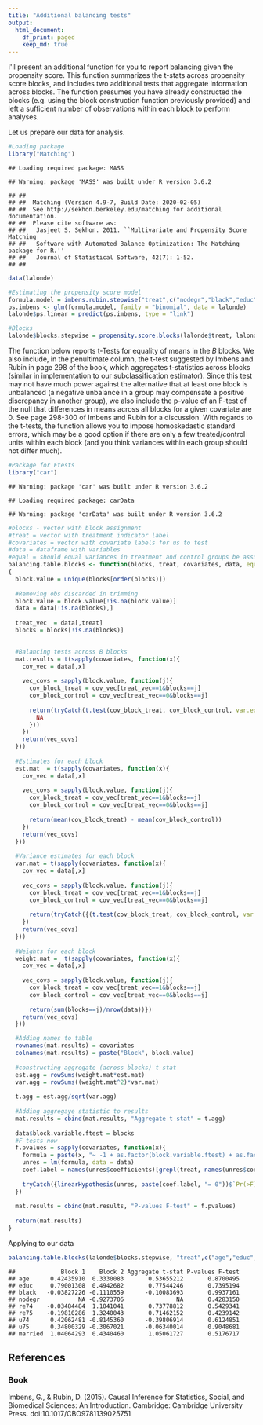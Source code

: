 ```yaml
---
title: "Additional balancing tests"
output:
  html_document:
    df_print: paged
    keep_md: true
---
```





I'll present an additional function for you to report balancing given the propensity score. This function summarizes the t-stats across propensity score blocks, and includes two additional tests that aggregate information across blocks. The function presumes you have already constructed the blocks (e.g. using the block construction function previously provided) and left a sufficient number of observations within each block to perform analyses.

Let us prepare our data for analysis.


```r
#Loading package
library("Matching")
```

```
## Loading required package: MASS
```

```
## Warning: package 'MASS' was built under R version 3.6.2
```

```
## ## 
## ##  Matching (Version 4.9-7, Build Date: 2020-02-05)
## ##  See http://sekhon.berkeley.edu/matching for additional documentation.
## ##  Please cite software as:
## ##   Jasjeet S. Sekhon. 2011. ``Multivariate and Propensity Score Matching
## ##   Software with Automated Balance Optimization: The Matching package for R.''
## ##   Journal of Statistical Software, 42(7): 1-52. 
## ##
```

```r
data(lalonde)

#Estimating the propensity score model
formula.model = imbens.rubin.stepwise("treat",c("nodegr","black","educ"),c("age","re74","re75","u74","u75","married"), lalonde)
ps.imbens <- glm(formula.model, family = "binomial", data = lalonde)
lalonde$ps.linear = predict(ps.imbens, type = "link")

#Blocks
lalonde$blocks.stepwise = propensity.score.blocks(lalonde$treat, lalonde$ps.linear, K = length(c("age","educ","black","nodegr","re74","re75","u74","u75","married")))
```


The function below reports t-Tests for equality of means in the $B$ blocks. We also include, in the penultimate column, the t-test suggested by Imbens and Rubin in page 298 of the book, which aggregates t-statistics across blocks (similar in implementation to our subclassification estimator). Since this test may not have much power against the alternative that at least one block is unbalanced (a negative unbalance in a group may compensate a positive discrepancy in another group), we also include the p-value of an F-test of the null that differences in means across all blocks for a given covariate are 0. See page 298-300 of Imbens and Rubin for a discussion. With regards to the t-tests, the function allows you to impose homoskedastic standard errors, which may be a good option if there are only a few treated/control units within each block (and you think variances within each group should not differ much).


```r
#Package for Ftests
library("car")
```

```
## Warning: package 'car' was built under R version 3.6.2
```

```
## Loading required package: carData
```

```
## Warning: package 'carData' was built under R version 3.6.2
```

```r
#blocks - vector with block assignment
#treat = vector with treatment indicator label
#covariates = vector with covariate labels for us to test
#data = dataframe with variables
#equal = should equal variances in treatment and control groups be assumed in the t-stests? Defaults to F
balancing.table.blocks <- function(blocks, treat, covariates, data, equal = F)
{
  block.value = unique(blocks[order(blocks)])
  
  #Removing obs discarded in trimming
  block.value = block.value[!is.na(block.value)]
  data = data[!is.na(blocks),]
  
  treat_vec  = data[,treat]
  blocks = blocks[!is.na(blocks)]

  
  #Balancing tests across B blocks
  mat.results = t(sapply(covariates, function(x){
    cov_vec = data[,x]
    
    vec_covs = sapply(block.value, function(j){
      cov_block_treat = cov_vec[treat_vec==1&blocks==j]
      cov_block_control = cov_vec[treat_vec==0&blocks==j]
      
      return(tryCatch(t.test(cov_block_treat, cov_block_control, var.equal = equal)$statistic, error = function(e){
        NA
      }))
    })
    return(vec_covs)
  }))
  
  #Estimates for each block
  est.mat  = t(sapply(covariates, function(x){
    cov_vec = data[,x]
    
    vec_covs = sapply(block.value, function(j){
      cov_block_treat = cov_vec[treat_vec==1&blocks==j]
      cov_block_control = cov_vec[treat_vec==0&blocks==j]
      
      return(mean(cov_block_treat) - mean(cov_block_control))
    })
    return(vec_covs)
  }))
  
  #Variance estimates for each block
  var.mat = t(sapply(covariates, function(x){
    cov_vec = data[,x]
    
    vec_covs = sapply(block.value, function(j){
      cov_block_treat = cov_vec[treat_vec==1&blocks==j]
      cov_block_control = cov_vec[treat_vec==0&blocks==j]
      
      return(tryCatch({(t.test(cov_block_treat, cov_block_control, var.equal = equal)$stderr)^2}, error = function(e){NA}))
    })
    return(vec_covs)
  }))
  
  #Weights for each block
  weight.mat =  t(sapply(covariates, function(x){
    cov_vec = data[,x]
    
    vec_covs = sapply(block.value, function(j){
      cov_block_treat = cov_vec[treat_vec==1&blocks==j]
      cov_block_control = cov_vec[treat_vec==0&blocks==j]
      
      return(sum(blocks==j)/nrow(data))})
    return(vec_covs)
  }))

  #Adding names to table
  rownames(mat.results) = covariates
  colnames(mat.results) = paste("Block", block.value)
  
  #constructing aggregate (across blocks) t-stat
  est.agg = rowSums(weight.mat*est.mat)
  var.agg = rowSums((weight.mat^2)*var.mat)
  
  t.agg = est.agg/sqrt(var.agg)
  
  #Adding aggregaye statistic to results
  mat.results = cbind(mat.results, "Aggregate t-stat" = t.agg)
  
  data$block.variable.ftest = blocks
  #F-tests now
  f.pvalues = sapply(covariates, function(x){
    formula = paste(x, "~ -1 + as.factor(block.variable.ftest) + as.factor(block.variable.ftest):", treat,sep="")
    unres = lm(formula, data = data)
    coef.label = names(unres$coefficients)[grepl(treat, names(unres$coefficients))]
    
    tryCatch({linearHypothesis(unres, paste(coef.label, "= 0"))$`Pr(>F)`[length(coef.label)]}, error = function(e){NA})
  })
  
  mat.results = cbind(mat.results, "P-values F-test" = f.pvalues)
  
  return(mat.results)
}
```

Applying to our data


```r
balancing.table.blocks(lalonde$blocks.stepwise, "treat",c("age","educ","black","nodegr","re74","re75","u74","u75","married"), lalonde)
```

```
##             Block 1    Block 2 Aggregate t-stat P-values F-test
## age      0.42435910  0.3330083       0.53655212       0.8700495
## educ     0.79001308  0.4942682       0.77544246       0.7395194
## black   -0.03827226 -0.1110559      -0.10083693       0.9937161
## nodegr           NA -0.9273706               NA       0.4283150
## re74    -0.03484484  1.1041041       0.73778812       0.5429341
## re75    -0.19810286  1.3240043       0.71462152       0.4239142
## u74      0.42062481 -0.8145360      -0.39806914       0.6124851
## u75      0.34800329 -0.3067021      -0.06340014       0.9048681
## married  1.04064293  0.4340460       1.05061727       0.5176717
```

## References 

### Book

Imbens, G., & Rubin, D. (2015). Causal Inference for Statistics, Social, and Biomedical Sciences: An Introduction. Cambridge: Cambridge University Press. doi:10.1017/CBO9781139025751
